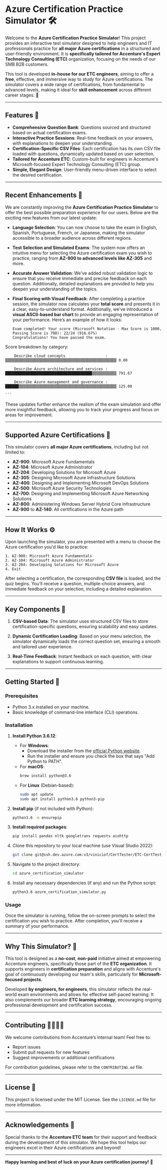 # Azure Certification Practice Simulator 🛠️

Welcome to the **Azure Certification Practice Simulator**! This project provides an interactive test simulator designed to help engineers and IT professionals practice for **all major Azure certifications** in a structured and user-friendly environment. It is **specifically tailored for Accenture's Expert Technology Consulting (ETC)** organization, focusing on the needs of our SMB B2B customers. 

This tool is developed **in-house for our ETC engineers**, aiming to offer a **free**, effective, and immersive way to study for Azure certifications. The simulator covers a wide range of certifications, from fundamental to advanced levels, making it ideal for **skill enhancement** across different career stages. 🚀

---

## Features 🎯

- **Comprehensive Question Bank**: Questions sourced and structured based on actual certification exams.
- **Interactive Practice Sessions**: Real-time feedback on your answers, with explanations to deepen your understanding.
- **Certification-Specific CSV Files**: Each certification has its own CSV file loaded with questions, dynamically updated based on user selection.
- **Tailored for Accenture ETC**: Custom-built for engineers in Accenture's Microsoft-focused Expert Technology Consulting (ETC) group.
- **Simple, Elegant Design**: User-friendly menu-driven interface to select the desired certification.

---

## Recent Enhancements 🌟

We are constantly improving the **Azure Certification Practice Simulator** to offer the best possible preparation experience for our users. Below are the exciting new features from our latest update:

- **Language Selection**: You can now choose to take the exam in English, Spanish, Portuguese, French, or Japanese, making the simulator accessible to a broader audience across different regions.
  
- **Test Selection and Simulated Exams**: The system now offers an intuitive menu for selecting the Azure certification exam you wish to practice, ranging from **AZ-900 to advanced levels like AZ-305** and more.

- **Accurate Answer Validation**: We've added robust validation logic to ensure that you receive immediate and precise feedback on each question. Additionally, detailed explanations are provided to help you deepen your understanding of the topics.

- **Final Scoring with Visual Feedback**: After completing a practice session, the simulator now calculates your **total score** and presents it in a clear, easy-to-understand format. Additionally, we've introduced a **visual ASCII-based bar chart** to provide an engaging representation of your performance. Here’s an example of how it looks:

    ```plaintext
    Exam completed! Your score (Microsoft Notation - Max Score is 1000, Passing Score is 700): 22/24 (916.67%)
    Congratulations! You have passed the exam.

Score breakdown by category:

        Describe cloud concepts                  : ▒▒▒▒▒▒▒▒▒▒▒▒▒▒▒▒▒▒▒▒▒▒▒▒▒▒▒▒▒▒▒▒▒▒▒▒▒▒▒▒▒▒▒▒▒▒▒▒▒▒ 0.00

        Describe Azure architecture and services : ███████████████████████████████████████▒▒▒▒▒▒▒▒▒▒▒ 791.67

        Describe Azure management and governance : ██████▒▒▒▒▒▒▒▒▒▒▒▒▒▒▒▒▒▒▒▒▒▒▒▒▒▒▒▒▒▒▒▒▒▒▒▒▒▒▒▒▒▒▒▒ 125.00

    ```

These updates further enhance the realism of the exam simulation and offer more insightful feedback, allowing you to track your progress and focus on areas for improvement.


---

## Supported Azure Certifications 📜

This simulator covers **all major Azure certifications**, including but not limited to:

- **AZ-900**: Microsoft Azure Fundamentals
- **AZ-104**: Microsoft Azure Administrator
- **AZ-204**: Developing Solutions for Microsoft Azure
- **AZ-305**: Designing Microsoft Azure Infrastructure Solutions
- **AZ-400**: Designing and Implementing Microsoft DevOps Solutions
- **AZ-500**: Microsoft Azure Security Technologies
- **AZ-700**: Designing and Implementing Microsoft Azure Networking Solutions
- **AZ-800**: Administering Windows Server Hybrid Core Infrastructure
- **AZ-900** to **AZ-140**: All certifications in the Azure path

---

## How It Works ⚙️

Upon launching the simulator, you are presented with a menu to choose the Azure certification you'd like to practice:

```plaintext
1. AZ-900: Microsoft Azure Fundamentals
2. AZ-104: Microsoft Azure Administrator
3. AZ-204: Developing Solutions for Microsoft Azure
4. Exit
```

After selecting a certification, the corresponding **CSV file** is loaded, and the quiz begins. You’ll receive a question, multiple-choice answers, and immediate feedback on your selection, including a detailed explanation.

---

## Key Components 🧩

1. **CSV-based Data**: The simulator uses structured CSV files to store certification-specific questions, ensuring scalability and easy updates.
   
2. **Dynamic Certification Loading**: Based on your menu selection, the simulator dynamically loads the correct question set, ensuring a smooth and tailored user experience.

3. **Real-Time Feedback**: Instant feedback on each question, with clear explanations to support continuous learning.

---

## Getting Started 🚀

### Prerequisites

- Python 3.x installed on your machine.
- Basic knowledge of command-line interface (CLI) operations.

### Installation


1. **Install Python 3.6.12**:
   - For **Windows**:
     - Download the installer from the [official Python website](https://www.python.org/downloads/release/python-3612/).
     - Run the installer and ensure you check the box that says "Add Python to PATH".
   - For **macOS**:
     ```bash
     brew install python@3.6
     ```
   - For **Linux** (Debian-based):
     ```bash
     sudo apt update
     sudo apt install python3.6 python3-pip
     ```

2. **Install pip** (if not included with Python):
   ```bash
   python3.6 -m ensurepip
   ```

3. **Install required packages**:
    ```bash
    pip install pandas nltk googletrans requests aiohttp
    ```

4. Clone this repository to your local machine (use Visual Studio 2022):
    ```bash
    git clone git@ssh.dev.azure.com:v3/viniciof/CertTester/ETC-CertTester
    ```

5. Navigate to the project directory:
    ```bash
    cd azure_certification_simulator
    ```

6. Install any necessary dependencies (if any) and run the Python script:
    ```bash
    python3.6 azure_certification_simulator.py
    ```

### Usage

Once the simulator is running, follow the on-screen prompts to select the certification you wish to practice. After completion, you'll receive a summary of your performance.

---

## Why This Simulator? 🤔

This tool is designed as a **no-cost**, **non-paid** initiative aimed at empowering Accenture engineers, specifically those part of the **ETC organization**. It supports engineers in **certification preparation** and aligns with Accenture's goal of continuously developing our team's skills, particularly for **Microsoft-focused projects**.

Developed **by engineers, for engineers**, this simulator reflects the real-world exam environments and allows for effective self-paced learning. It also complements our broader **ETC learning strategy**, encouraging ongoing professional development and certification success.

---

## Contributing 👩‍💻👨‍💻

We welcome contributions from Accenture’s internal team! Feel free to:

- Report issues
- Submit pull requests for new features
- Suggest improvements or additional certifications

For contribution guidelines, please refer to the `CONTRIBUTING.md` file.

---

## License 📄

This project is licensed under the MIT License. See the `LICENSE.md` file for more information.

---

## Acknowledgements 🙌

Special thanks to the **Accenture ETC team** for their support and feedback during the development of this simulator. We hope this tool helps our engineers excel in their Azure certifications and beyond!

---

**Happy learning and best of luck on your Azure certification journey!** 🌟

